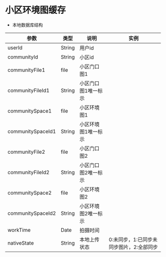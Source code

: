 # 小区环境图缓存

* 本地数据库结构

参数 | 类型 | 说明 | 实例 
------|------|------|------
userId | String | 用户id
communityId | String | 小区id
communityFile1 | file | 小区门口图1
communityFileId1 | String | 小区门口图1唯一标示
communitySpace1 | file | 小区环境图1
communitySpaceId1 | String | 小区环境图1唯一标示
communityFile2 | file | 小区门口图2
communityFileId2 | String | 小区门口图2唯一标示
communitySpace2 | file | 小区环境图2
communitySpaceId2 | String | 小区环境图2唯一标示
workTime | Date | 拍摄时间 
nativeState | String | 本地上传状态 |0:未同步，1:已同步未同步图片，2:全部同步


